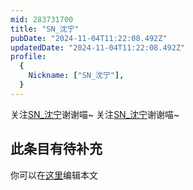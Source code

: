 ```yaml
---
mid: 283731700
title: "SN_沈宁"
pubDate: "2024-11-04T11:22:08.492Z"
updatedDate: "2024-11-04T11:22:08.492Z"
profile:
  {
    Nickname: ["SN_沈宁"],
  }
---
```


关注[SN_沈宁](https://space.bilibili.com/283731700)谢谢喵~ 关注[SN_沈宁](https://space.bilibili.com/283731700)谢谢喵~

## 此条目有待补充
你可以在[这里](https://github.com/Yuhanawa/VTuber.ICU-Content/edit/master/v/SN_沈宁/index.md)编辑本文

